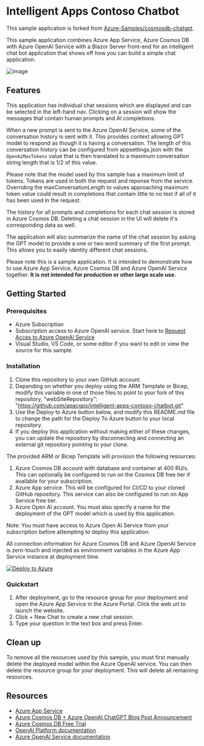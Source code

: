 # Intelligent Apps Contoso Chatbot
This sample application is forked from [Azure-Samples/cosmosdb-chatgpt](https://github.com/Azure-Samples/cosmosdb-chatgpt).

This sample application combines Azure App Service, Azure Cosmos DB with Azure OpenAI Service with a Blazor Server front-end for an intelligent chat bot application that shows off how you can build a simple chat application.

![image](https://user-images.githubusercontent.com/79892729/231650919-9087a50a-f8fe-4c64-b228-fb2ce858b651.png)

## Features

This application has individual chat sessions which are displayed and can be selected in the left-hand nav. Clicking on a session will show the messages that contain
human prompts and AI completions. 

When a new prompt is sent to the Azure OpenAI Service, some of the conversation history is sent with it. This provides context allowing GPT model to respond
as though it is having a conversation. The length of this conversation history can be configured from appsettings.json
with the `OpenAiMaxTokens` value that is then translated to a maximum conversation string length that is 1/2 of this value.

Please note that the model used by this sample has a maximum limit of tokens. Tokens are used in both the request and reponse from the service. Overriding the maxConversationLength to values approaching maximum token value could result in completions that contain little to no text if all of it has been used in the request.

The history for all prompts and completions for each chat session is stored in Azure Cosmos DB. Deleting a chat session in the UI will delete it's corresponding data as well.

The application will also summarize the name of the chat session by asking the GPT model to provide a one or two word summary of the first prompt. This allows you to easily identity different chat sessions.

Please note this is a sample application. It is intended to demonstrate how to use Azure App Service, Azure Cosmos DB and Azure OpenAI Service together. <b>It is not intended for production or other large scale use.</b>

## Getting Started

### Prerequisites

- Azure Subscription
- Subscription access to Azure OpenAI service. Start here to [Request Acces to Azure OpenAI Service](https://customervoice.microsoft.com/Pages/ResponsePage.aspx?id=v4j5cvGGr0GRqy180BHbR7en2Ais5pxKtso_Pz4b1_xUOFA5Qk1UWDRBMjg0WFhPMkIzTzhKQ1dWNyQlQCN0PWcu)
- Visual Studio, VS Code, or some editor if you want to edit or view the source for this sample.


### Installation

1. Clone this repository to your own GitHub account.
2.  Depending on whether you deploy using the ARM Template or Bicep, modify this variable in one of those files to point to your fork of this repository, "webSiteRepository": "https://github.com/apacgps/intelligent-apps-contoso-chatbot.git" 
3. Use the Deploy to Azure button below, and modify this README.md file to change the path for the Deploy To Azure button to your local repository.
4. If you deploy this application without making either of these changes, you can update the repository by disconnecting and connecting an external git repository pointing to your clone.


The provided ARM or Bicep Template will provision the following resources:
1. Azure Cosmos DB account with database and container at 400 RU/s. This can optionally be configured to run on the Cosmos DB free tier if available for your subscription.
2. Azure App service. This will be configured for CI/CD to your cloned GitHub repository. This service can also be configured to run on App Service free tier.
3. Azure Open AI account. You must also specify a name for the deployment of the GPT model which is used by this application.

Note: You must have access to Azure Open AI Service from your subscription before attempting to deploy this application.

All connection information for Azure Cosmos DB and Azure OpenAI Service is zero-touch and injected as environment variables in the Azure App Service instance at deployment time. 

[![Deploy to Azure](https://aka.ms/deploytoazurebutton)](https://portal.azure.com/#create/Microsoft.Template/uri/https%3A%2F%2Fraw.githubusercontent.com%2Fdelynchoong%2Ftest%2Fmain%2Fazuredeploy.json)

### Quickstart

1. After deployment, go to the resource group for your deployment and open the Azure App Service in the Azure Portal. Click the web url to launch the website.
2. Click + New Chat to create a new chat session.
3. Type your question in the text box and press Enter.

## Clean up

To remove all the resources used by this sample, you must first manually delete the deployed model within the Azure OpenAI service. You can then delete the resource group for your deployment. This will delete all remaining resources.

## Resources
- [Azure App Service](https://learn.microsoft.com/en-us/azure/app-service/overview)
- [Azure Cosmos DB + Azure OpenAI ChatGPT Blog Post Announcement](https://devblogs.microsoft.com/cosmosdb/)
- [Azure Cosmos DB Free Trial](https://aka.ms/TryCosmos)
- [OpenAI Platform documentation](https://platform.openai.com/docs/introduction/overview)
- [Azure OpenAI Service documentation](https://learn.microsoft.com/azure/cognitive-services/openai/)
